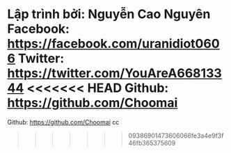 Lập trình bởi: Nguyễn Cao Nguyên
Facebook: https://facebook.com/uranidiot0606
Twitter: https://twitter.com/YouAreA66813344
<<<<<<< HEAD
Github: https://github.com/Choomai
=======
Github: https://github.com/Choomai
cc
>>>>>>> 09386901473606066fe3a4e9f3f46fb365375609

